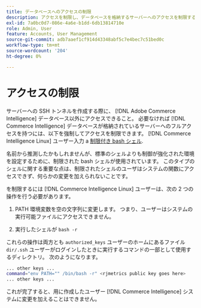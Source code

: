 ```yaml
---
title: データベースへのアクセスの制限
description: アクセスを制限し、データベースを格納するサーバーへのアクセスを制限する方法を説明します。
exl-id: 7a0bc0d7-086e-4a6e-b1dd-6db13814710e
role: Admin, User
feature: Accounts, User Management
source-git-commit: adb7aaef1cf914d43348abf5c7e4bec7c51bed0c
workflow-type: tm+mt
source-wordcount: '204'
ht-degree: 0%

---
```


# アクセスの制限

サーバーへの SSH トンネルを作成する際に、 [!DNL Adobe Commerce Intelligence] データベース以外にアクセスできること。 必要なければ [!DNL Commerce Intelligence] データベースが格納されているサーバーへのフルアクセスを持つには、以下を強制してアクセスを制限できます。 [!DNL Commerce Intelligence Linux] ユーザー入力 a [制限付き bash シェル](https://www.gnu.org/software/bash/manual/html_node/The-Restricted-Shell.html).

名前から推測したかもしれませんが、標準のシェルよりも制御が強化された環境を設定するために、制限された bash シェルが使用されています。 このタイプのシェルに関する重要な点は、制限されたシェルのユーザはシステムの関数にアクセスできず、何らかの変更を加えられないことです。

を制限するには [!DNL Commerce Intelligence Linux] ユーザーは、次の 2 つの操作を行う必要があります。

1. PATH 環境変数を空の文字列に変更します。 つまり、ユーザーはシステムの実行可能ファイルにアクセスできません。

1. 実行したシェルが `bash -r`

これらの操作は両方とも `authorized_keys` ユーザーのホームにあるファイル `dir/.ssh` ユーザーがログインしたときに実行するコマンドの一部として使用するディレクトリ。 次のようになります。

```bash
... other keys ...
command="env PATH="" /bin/bash -r" <rjmetrics public key goes here>
... other keys ...
```

これが完了すると、用に作成したユーザー [!DNL Commerce Intelligence] システムに変更を加えることはできません。

